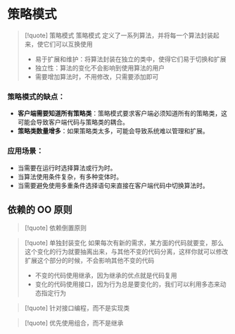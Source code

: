 # 策略模式
>[!quote] 策略模式
>策略模式 定义了一系列算法，并将每一个算法封装起来，使它们可以互换使用
>
>- 易于扩展和维护：将算法封装在独立的类中，使得它们易于切换和扩展
>- 独立性：算法的变化不会影响到使用算法的用户
>- 需要增加算法时，不用修改，只需要添加即可



### 策略模式的缺点：

- **客户端需要知道所有策略类**：策略模式要求客户端必须知道所有的策略类，这可能会导致客户端代码与策略类的耦合。
- **策略类数量增多**：如果策略类太多，可能会导致系统难以管理和扩展。

### 应用场景：

- 当需要在运行时选择算法或行为时。
- 当算法使用条件复杂，有多种变体时。
- 当需要避免使用多重条件选择语句来直接在客户端代码中切换算法时。

## 依赖的 OO 原则
>[!quote] 依赖倒置原则

>[!quote] 单独封装变化
>如果每次有新的需求，某方面的代码就要变，那么这个变化的行为就要抽离出来，与其他不变的代码分离，这样你就可以修改扩展这个部分的时候，不会影响其他不变的代码
> - 不变的代码使用继承，因为继承的优点就是代码复用
> - 变化的代码使用接口，因为行为总是要变化的，我们可以利用多态来动态指定行为

>[!quote] 针对接口编程，而不是实现类

>[!quote] 优先使用组合，而不是继承










